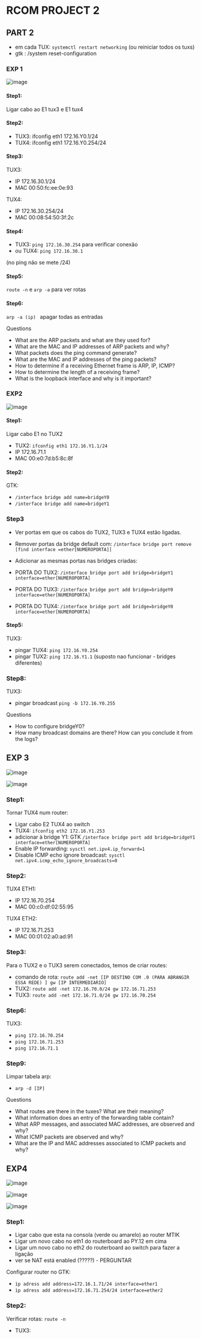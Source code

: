# RCOM PROJECT 2

## PART 2

- em cada TUX: ```systemctl restart networking```   (ou reiniciar todos os tuxs)
- gtk : /system reset-configuration
### EXP 1

![image](https://github.com/user-attachments/assets/8508334f-cea8-42a6-9152-7f54292e4341)

#### Step1: 
Ligar cabo ao E1 tux3 e E1 tux4
  
#### Step2:
- TUX3: ifconfig eth1 172.16.Y0.1/24
- TUX4: ifconfig eth1 172.16.Y0.254/24
     
#### Step3:
TUX3:
- IP 172.16.30.1/24
- MAC 00:50:fc:ee:0e:93
  
TUX4:
- IP 172.16.30.254/24
- MAC 00:08:54:50:3f:2c

#### Step4:
- TUX3: ```ping 172.16.30.254``` para verificar conexão
- ou TUX4: ```ping 172.16.30.1```

(no ping não se mete /24)

#### Step5:
```route -n``` e ```arp -a``` para ver rotas

#### Step6:
```arp -a (ip) ``` apagar todas as entradas


Questions
- What are the ARP packets and what are they used for?
- What are the MAC and IP addresses of ARP packets and why?
- What packets does the ping command generate?
- What are the MAC and IP addresses of the ping packets?
- How to determine if a receiving Ethernet frame is ARP, IP, ICMP?
- How to determine the length of a receiving frame?
- What is the loopback interface and why is it important?


### EXP2

![image](https://github.com/user-attachments/assets/b321d3eb-eafb-409b-8700-ef2572f44d07)


#### Step1:
Ligar cabo E1 no TUX2
- TUX2: ```ifconfig eth1 172.16.Y1.1/24```
- IP 172.16.71.1
- MAC 00:e0:7d:b5:8c:8f

#### Step2:
GTK: 
- ```/interface bridge add name=bridgeY0```
- ```/interface bridge add name=bridgeY1```

### Step3

- Ver portas em que os cabos do TUX2, TUX3 e TUX4 estão ligadas.
- Remover portas da bridge default com: ```/interface bridge port remove [find interface =ether[NUMEROPORTA]]```

- Adicionar as mesmas portas nas bridges criadas:
- PORTA DO TUX2: ```/interface bridge port add bridge=bridgeY1 interface=ether[NUMEROPORTA]```
- PORTA DO TUX3: ```/interface bridge port add bridge=bridgeY0 interface=ether[NUMEROPORTA]```
- PORTA DO TUX4: ```/interface bridge port add bridge=bridgeY0 interface=ether[NUMEROPORTA]```

#### Step5:
TUX3: 
- pingar TUX4: ```ping 172.16.Y0.254```
- pingar TUX2: ```ping 172.16.Y1.1``` (suposto nao funcionar - bridges diferentes) 

### Step8:
TUX3:
- pingar broadcast ```ping -b 172.16.Y0.255```


Questions
- How to configure bridgeY0?
- How many broadcast domains are there? How can you conclude it from the logs?


## EXP 3
![image](https://github.com/user-attachments/assets/4cf409c5-ba7d-4692-83ab-287944c90cad)

![image](https://github.com/user-attachments/assets/c89c2df1-2de7-4ffe-9bf3-9295282c9e5d)

### Step1:
Tornar TUX4 num router:
- Ligar cabo E2 TUX4 ao switch
- TUX4: ```ifconfig eth2 172.16.Y1.253```
- adicionar à bridge Y1: GTK ```/interface bridge port add bridge=bridgeY1 interface=ether[NUMEROPORTA]```
- Enable IP forwarding: ```sysctl net.ipv4.ip_forward=1```
- Disable ICMP echo ignore broadcast: ```sysctl net.ipv4.icmp_echo_ignore_broadcasts=0```

### Step2:
TUX4 ETH1:
- IP 172.16.70.254
- MAC 00:c0:df:02:55:95
  
TUX4 ETH2:
- IP 172.16.71.253
- MAC 00:01:02:a0:ad:91

### Step3:
Para o TUX2 e o TUX3 serem conectados, temos de criar routes:
  - comando de rota: ```route add -net [IP DESTINO COM .0 (PARA ABRANGIR ESSA REDE) ] gw [IP INTERMEDIARIO]```
  - TUX2: ```route add -net 172.16.70.0/24 gw 172.16.71.253```
  - TUX3: ```route add -net 172.16.71.0/24 gw 172.16.70.254```
 
### Step6:
TUX3: 
- ```ping 172.16.70.254```
- ```ping 172.16.71.253```
- ```ping 172.16.71.1```

### Step9:
Limpar tabela arp:
- ```arp -d [IP]```


Questions
- What routes are there in the tuxes? What are their meaning?
- What information does an entry of the forwarding table contain?
- What ARP messages, and associated MAC addresses, are observed and why?
- What ICMP packets are observed and why?
- What are the IP and MAC addresses associated to ICMP packets and why?

## EXP4

![image](https://github.com/user-attachments/assets/0a776a55-e78b-43db-b450-4e36cd19b668)

![image](https://github.com/user-attachments/assets/0130710b-c24d-4d1a-8d89-c068d6bb7a77)

![image](https://github.com/user-attachments/assets/a2984168-9c36-40a0-9404-004a96085d21)

### Step1:
- Ligar cabo que esta na consola (verde ou amarelo) ao router MTIK
- Ligar um novo cabo no eth1 do routerboard ao PY.12 em cima
- Ligar um novo cabo no eth2 do routerboard ao switch para fazer a ligação
- ver se NAT está enabled (?????) - PERGUNTAR
  
Configurar router no GTK:
- ```ìp adress add address=172.16.1.71/24 interface=ether1```
- ```ìp adress add address=172.16.71.254/24 interface=ether2```


### Step2:
Verificar rotas: ```route -n```
- TUX3: 





















